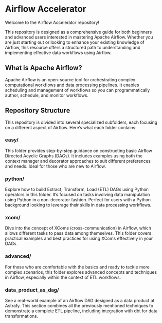 # Airflow Accelerator

Welcome to the Airflow Accelerator repository!

This repository is designed as a comprehensive guide for both beginners and advanced users interested in mastering Apache Airflow. Whether you are just starting out or looking to enhance your existing knowledge of Airflow, this resource offers a structured path to understanding and implementing effective data workflows using Airflow.

## What is Apache Airflow?
Apache Airflow is an open-source tool for orchestrating complex computational workflows and data processing pipelines. It enables scheduling and management of workflows so you can programmatically author, schedule, and monitor workflows.

## Repository Structure
This repository is divided into several specialized subfolders, each focusing on a different aspect of Airflow. Here’s what each folder contains:

### easy/
This folder provides step-by-step guidance on constructing basic Airflow Directed Acyclic Graphs (DAGs). It includes examples using both the context manager and decorator approaches to suit different preferences and needs. Ideal for those who are new to Airflow.

### python/
Explore how to build Extract, Transform, Load (ETL) DAGs using Python operators in this folder. It’s focused on tasks involving data manipulation using Python in a non-decorator fashion. Perfect for users with a Python background looking to leverage their skills in data processing workflows.

### xcom/
Dive into the concept of XComs (cross-communication) in Airflow, which allows different tasks to pass data among themselves. This folder covers practical examples and best practices for using XComs effectively in your DAGs.

### advanced/
For those who are comfortable with the basics and ready to tackle more complex scenarios, this folder explores advanced concepts and techniques in Airflow, especially within the context of ETL workflows.

### data_product_as_dag/
See a real-world example of an Airflow DAG designed as a data product at Astrafy. This section combines all the previously mentioned techniques to demonstrate a complete ETL pipeline, including integration with dbt for data transformations.